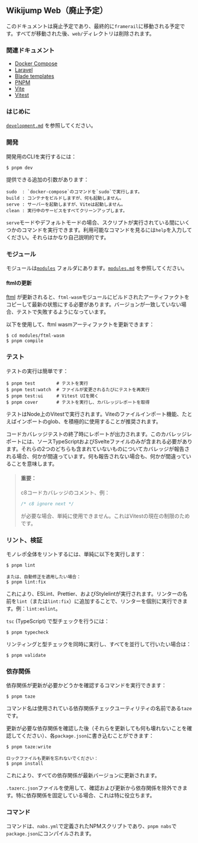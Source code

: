 ## Wikijump Web（廃止予定）

このドキュメントは廃止予定であり、最終的に`framerail`に移動される予定です。すべてが移動された後、`web/`ディレクトリは削除されます。

### 関連ドキュメント

- [Docker Compose](https://docs.docker.com/compose/)
- [Laravel](https://laravel.com/docs/8.x/)
- [Blade templates](https://laravel.com/docs/8.x/blade)
- [PNPM](https://pnpm.io/)
- [Vite](https://vitejs.dev/)
- [Vitest](https://github.com/vitest-dev/vitest)

### はじめに

[`development.md`](../docs/development.md) を参照してください。

### 開発

開発用のCLIを実行するには：
```
$ pnpm dev
```

提供できる追加の引数があります：
```
sudo  : `docker-compose`のコマンドを`sudo`で実行します。
build : コンテナをビルドしますが、何も起動しません。
serve : サーバーを起動しますが、Viteは起動しません。
clean : 実行中のサービスをすべてクリーンアップします。
```

`serve`モードやデフォルトモードの場合、スクリプトが実行されている間にいくつかのコマンドを実行できます。利用可能なコマンドを見るには`help`を入力してください。それらはかなり自己説明的です。

### モジュール

モジュールは[`modules`](./modules) フォルダにあります。[`modules.md`](../docs/modules.md) を参照してください。

#### ftmlの更新

[ftml](../ftml/README.md) が更新されると、`ftml-wasm`モジュールにビルドされたアーティファクトをコピーして最新の状態にする必要があります。バージョンが一致していない場合、テストで失敗するようになっています。

以下を使用して、ftml wasmアーティファクトを更新できます：

```
$ cd modules/ftml-wasm
$ pnpm compile
```

### テスト

テストの実行は簡単です：

```
$ pnpm test        # テストを実行
$ pnpm test:watch  # ファイルが変更されるたびにテストを再実行
$ pnpm test:ui     # Vitest UIを開く
$ pnpm cover       # テストを実行し、カバレッジレポートを取得
```

テストはNode上のVitestで実行されます。Viteのファイルインポート機能、たとえばインポートのglob、を積極的に使用することが推奨されます。

コードカバレッジテストの終了時にレポートが出力されます。このカバレッジレポートには、ソースTypeScriptおよびSvelteファイルのみが含まれる必要があります。それらの2つのどちらも含まれていないものについてカバレッジが報告される場合、何かが間違っています。何も報告されない場合も、何かが間違っていることを意味します。

> #### **重要：**
>
> c8コードカバレッジのコメント、例：
>
> ```js
> /* c8 ignore next */
> ```
>
> が必要な場合、単純に使用できません。これはVitestの現在の制限のためです。

### リント、検証

モノレポ全体をリントするには、単純に以下を実行します：

```
$ pnpm lint

または、自動修正を適用したい場合：
$ pnpm lint:fix
```

これにより、ESLint、Prettier、およびStylelintが実行されます。リンターの名前を`lint`（または`lint:fix`）に追加することで、リンターを個別に実行できます。例：`lint:eslint`。

`tsc` (TypeScript) で型チェックを行うには：

```
$ pnpm typecheck
```

リンティングと型チェックを同時に実行し、すべてを並行して行いたい場合は：

```
$ pnpm validate
```

### 依存関係

依存関係が更新が必要かどうかを確認するコマンドを実行できます：
```
$ pnpm taze
```

コマンド名は使用されている依存関係チェックユーティリティの名前である`taze`です。

更新が必要な依存関係を確認した後（それらを更新しても何も壊れないことを確認してください）、各`package.json`に書き込むことができます：
```
$ pnpm taze:write

ロックファイルも更新を忘れないでください：
$ pnpm install
```

これにより、すべての依存関係が最新バージョンに更新されます。

`.tazerc.json`ファイルを使用して、確認および更新から依存関係を除外できます。特に依存関係を固定している場合、これは特に役立ちます。

### コマンド

コマンドは、`nabs.yml`で定義されたNPMスクリプトであり、`pnpm nabs`で`package.json`にコンパイルされます。